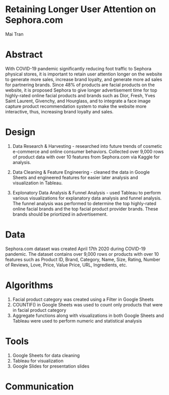 # Retaining Longer User Attention on Sephora.com
Mai Tran

# Abstract
With COVID-19 pandemic significantly reducing foot traffic to Sephora physical stores, it is important to retain user attention longer on the website to generate more sales, increase brand loyalty, and generate more ad sales for partnering brands. Since 48% of products are facial products on the website, it is proposed Sephora to give longer advertisement time for top highly-rated online facial products and brands such as Dior, Fresh, Yves Saint Laurent, Givenchy, and Hourglass, and to integrate a face image capture product recommendation system to make the website more interactive, thus, increasing brand loyalty and sales. 

# Design
1. Data Research & Harvesting - researched into future trends of cosmetic e-commerce and online consumer behaviors. Collected over 9,000 rows of product data with over 10 features from Sephora.com via Kaggle for analysis. 

2. Data Cleaning & Feature Engineering - cleaned the data in Google Sheets and engineered features for easier later analysis and visualization in Tableau. 

3. Explonatory Data Analysis & Funnel Analysis - used Tableau to perform various visualizations for explanatory data analysis and funnel analysis. The funnel analysis was performed to determine the top highly-rated online facial brands and the top facial product provider brands. These brands should be priortized in advertisement. 

# Data
Sephora.com dataset was created April 17th 2020 during COVID-19 pandemic. The dataset contains over 9,000 rows or products with over 10 features such as Product ID, Brand, Category, Name, Size, Rating, Number of Reviews, Love, Price, Value Price, URL, Ingredients, etc. 

# Algorithms
1. Facial product category was created using a Filter in Google Sheets
2. COUNTIF() in Google Sheets was used to count only products that were in facial product category
3. Aggregate functions along with visualizations in both Google Sheets and Tableau were used to perform numeric and statistical analysis

# Tools
1. Google Sheets for data cleaning
2. Tableau for visualization
3. Google Slides for presentation slides

# Communication


